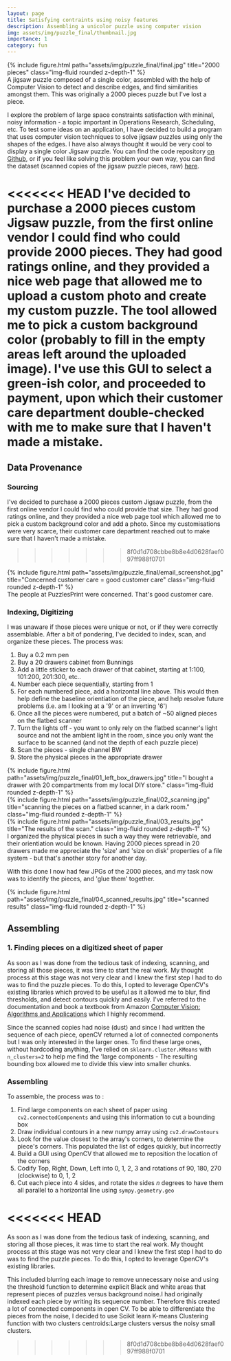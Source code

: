 ```yaml
---
layout: page
title: Satisfying contraints using noisy features
description: Assembling a unicolor puzzle using computer vision
img: assets/img/puzzle_final/thumbnail.jpg
importance: 1
category: fun
---
```


<div class="row">
    <div class="col-sm mt-3 mt-md-0">
        {% include figure.html path="assets/img/puzzle_final/final.jpg" title="2000 pieces" class="img-fluid rounded z-depth-1" %}
    </div>
</div>
<div class="caption">
    A jigsaw puzzle composed of a single color, assembled with the help of Computer Vision to detect and describe edges, and find similarities amongst them. This was originally a 2000 pieces puzzle but I've lost a piece.
</div>

I explore the problem of large space constraints satisfaction with mininal, noisy information - a topic important in Operations Research, Scheduling, etc. To test some ideas on an application, I have decided to build a program that uses computer vision techniques to solve jigsaw puzzles using only the shapes of the edges. I have also always thought it would be very cool to display a single color Jigsaw puzzle.
You can find the code repository [on Github](https://github.com/eyast/PuzzleGenerator), or if you feel like solving this problem your own way, you can find the dataset (scanned copies of the jigsaw puzzle pieces, raw) [here](https://www.kaggle.com/datasets/etaifour/jigsawpuzzle).

<<<<<<< HEAD
I've decided to purchase a 2000 pieces custom Jigsaw puzzle, from the first online vendor I could find who could provide 2000 pieces. They had good ratings online, and they provided a nice web page that allowed me to upload a custom photo and create my custom puzzle. The tool allowed me to pick a custom background color (probably to fill in the empty areas left around the uploaded image). I've use this GUI to select a green-ish color, and proceeded to payment, upon which their customer care department double-checked with me to make sure that I haven't made a mistake.
=======
## Data Provenance
### Sourcing

I've decided to purchase a 2000 pieces custom Jigsaw puzzle, from the first online vendor I could find who could provide that size. They had good ratings online, and they provided a nice web page tool which allowed me to pick a custom background color and add a photo. Since my customisations were very scarce, their customer care department reached out to make sure that I haven't made a mistake.
>>>>>>> 8f0d1d708cbbe8b8e4d0628faef097ff988f0701

<div class="row">
    <div class="col-sm mt-3 mt-md-0">
        {% include figure.html path="assets/img/puzzle_final/email_screenshot.jpg" title="Concerned customer care = good customer care" class="img-fluid rounded z-depth-1" %}
    </div>
</div>
<div class="caption">
    The people at PuzzlesPrint were concerned. That's good customer care.
</div>

### Indexing, Digitizing
I was unaware if those pieces were unique or not, or if they were correctly assemblable. After a bit of pondering, I've decided to index, scan, and organize these pieces. The process was:
1. Buy a 0.2 mm pen
2. Buy a 20 drawers cabinet from Bunnings
3. Add a little sticker to each drawer of that cabinet, starting at 1:100, 101:200, 201:300, etc..
4. Number each piece sequentially, starting from 1
5. For each numbered piece, add a horizontal line above. This would then help define the baseline orientiation of the piece, and help resolve future problems (i.e. am I looking at a '9' or an inverting '6')
6. Once all the pieces were numbered, put a batch of ~50 aligned pieces on the flatbed scanner
7. Turn the lights off - you want to only rely on the flatbed scanner's light source and not the ambient light in the room, since you only want the surface to be scanned (and not the depth of each puzzle piece)
8. Scan the pieces - single channel BW
9. Store the physical pieces in the appropriate drawer

<div class="row">
    <div class="col-sm mt-3 mt-md-0">
        {% include figure.html path="assets/img/puzzle_final/01_left_box_drawers.jpg" title="I bought a drawer with 20 compartments from my local DIY store." class="img-fluid rounded z-depth-1" %}
    </div>
    <div class="col-sm mt-3 mt-md-0">
        {% include figure.html path="assets/img/puzzle_final/02_scanning.jpg" title="scanning the pieces on a flatbed scanner, in a dark room." class="img-fluid rounded z-depth-1" %}
    </div>
    <div class="col-sm mt-3 mt-md-0">
        {% include figure.html path="assets/img/puzzle_final/03_results.jpg" title="The results of the scan." class="img-fluid rounded z-depth-1" %}
    </div>
</div>
<div class="caption">
    I organized the physical pieces in such a way they were retrievable, and their orientiation would be known. Having 2000 pieces spread in 20 drawers made me appreciate the 'size' and 'size on disk' properties of a file system - but that's another story for another day.
</div>

With this done I now had few JPGs of the 2000 pieces, and my task now was to identify the pieces, and 'glue them' together.

<div class="row">
    <div class="col-sm mt-3 mt-md-0">
        {% include figure.html path="assets/img/puzzle_final/04_scanned_results.jpg" title="scanned results" class="img-fluid rounded z-depth-1" %}
    </div>
</div>


## Assembling
### 1. Finding pieces on a digitized sheet of paper

As soon as I was done from the tedious task of indexing, scanning, and storing all those pieces, it was time to start the real work. My thought process at this stage was not very clear and I knew the first step I had to do was to find the puzzle pieces. To do this, I opted to leverage OpenCV's existing libraries which proved to be useful as it allowed me to blur, find thresholds, and detect contours quickly and easily. I've referred to the documentation and book a textbook from Amazon [Computer Vision: Algorithms and Applications](https://www.amazon.com.au/Computer-Vision-Applications-Richard-Szeliski/dp/3030343715/ref=sr_1_7?keywords=computer+vision&qid=1669959923&qu=eyJxc2MiOiIzLjQ1IiwicXNhIjoiMi4wMCIsInFzcCI6IjEuMDAifQ%3D%3D&sprefix=computer+vision%2Caps%2C311&sr=8-7) which I highly recommend.

Since the scanned copies had noise (dust) and since I had written the sequence of each piece, openCV returned a lot of connected components but I was only interested in the larger ones. To find these large ones, without hardcoding anything, I've relied on `sklearn.cluster.KMeans` with `n_clusters=2` to help me find the 'large components - The resulting bounding box allowed me to divide this view into smaller chunks.

### Assembling

To assemble, the process was to :
1. Find large components on each sheet of paper using `cv2.connectedComponents` and using this information to cut a bounding box
2. Draw individual contours in a new numpy array using  `cv2.drawContours`
3. Look for the value closest to the array's corners, to determine the piece's corners. This populated the list of edges quickly, but incorrectly
4. Build a GUI using OpenCV that allowed me to reposition the location of the corners
5. Codify Top, Right, Down, Left into 0, 1, 2, 3 and rotations of 90, 180, 270 (clockwise) to 0, 1, 2
6. Cut each piece into 4 sides, and rotate the sides *n* degrees to have them all parallel to a horizontal line using `sympy.geometry.geo` 


<<<<<<< HEAD
=======
As soon as I was done from the tedious task of indexing, scanning, and storing all those pieces, it was time to start the real work. My thought process at this stage was not very clear and I knew the first step I had to do was to find the puzzle pieces. To do this, I opted to leverage OpenCV's existing libraries.

This included blurring each image to remove unnecessary noise and using the threshold function to determine explicit Black and white areas that represent pieces of puzzles versus background noise.I had originally indexed each piece by writing its sequence number. Therefore this created a lot of connected components in open CV. To be able to differentiate the pieces from the noise, I decided to use Scikit learn K-means Clustering function with two clusters centroids:Large clusters versus the noisy small clusters.
>>>>>>> 8f0d1d708cbbe8b8e4d0628faef097ff988f0701

